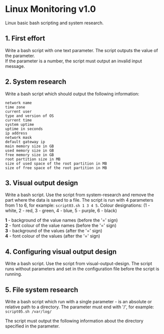 # Linux Monitoring v1.0

Linux basic bash scripting and system research.

## 1. First effort

Write a bash script with one text parameter. The script outputs the value of the parameter.  
If the parameter is a number, the script must output an invalid input message.

## 2. System research

Write a bash script which should output the following information:

`network name` \
`time zone`\
`current user`\
`type and version of OS`\
`current time`\
`system uptime`  \
`uptime in seconds` \
`ip address`\
`network mask`\
`default gateway ip`\
`main memory size in GB`\
`used memory size in GB`\
`free memory size in GB`\
`root partition size in MB`\
`size of used space of the root partition in MB`\
`size of free space of the root partition in MB`

## 3. Visual output design

Write a bash script. Use the script from system-research and remove the part where the data is saved to a file.  The script is run with 4 parameters from 1 to 6, for example: `script03.sh 1 3 4 5`. Colour designations: (1 - white, 2 - red, 3 - green, 4 - blue, 5 - purple, 6 - black)

**1** -  background of the value names (before the '=' sign)  
**2** -  font colour of the value names (before the '=' sign)  
**3** -  background of the values (after the '=' sign)  
**4** -  font colour of the values (after the '=' sign)

## 4. Configuring visual output design 

Write a bash script. Use the script from visual-output-design. The script runs without parameters and  set in the configuration file before the script is running.

## 5. File system research

Write a bash script which run with a single parameter - is an absolute or relative path to a directory. The parameter must end with '/', for example:  
`script05.sh /var/log/`

The script must output the following information about the directory specified in the parameter.

